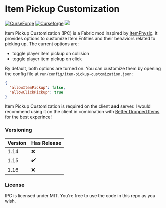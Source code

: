 # Item Pickup Customization
[![CurseForge](http://cf.way2muchnoise.eu/full_317756_downloads.svg)](https://www.curseforge.com/minecraft/mc-mods/item-pickup-customization)
[![Curseforge](http://cf.way2muchnoise.eu/versions/For%20MC_317756_all.svg)](https://www.curseforge.com/minecraft/mc-mods/item-pickup-customization)
[![](https://jitpack.io/v/Draylar/vanilla-hammers.svg)](https://jitpack.io/#Draylar/item-pickup-customization)

Item Pickup Customization (IPC) is a Fabric mod inspired by [ItemPhysic](https://www.curseforge.com/minecraft/mc-mods/itemphysic). It provides options to customize Item Entities and their behaviors related to picking up. The current options are:
- toggle player item pickup on collision
- toggle player item pickup on click

By default, both options are turned on. You can customize them by opening the config file at `run/config/item-pickup-customization.json`:
```json
{
  "allowItemPickup": false,
  "allowClickPickup": true
}
```

Item Pickup Customization is required on the client **and** server. I would recommend using it on the client in combination with [Better Dropped Items](https://github.com/Draylar/better-dropped-items) for the best experince!

### Versioning
| Version  | Has Release |
| ------------- | ------------- |
| 1.14  |    ❌ |
| 1.15  |    ✔️ |
| 1.16  |    ❌ |

### License
IPC is licensed under MIT. You're free to use the code in this repo as you wish.
